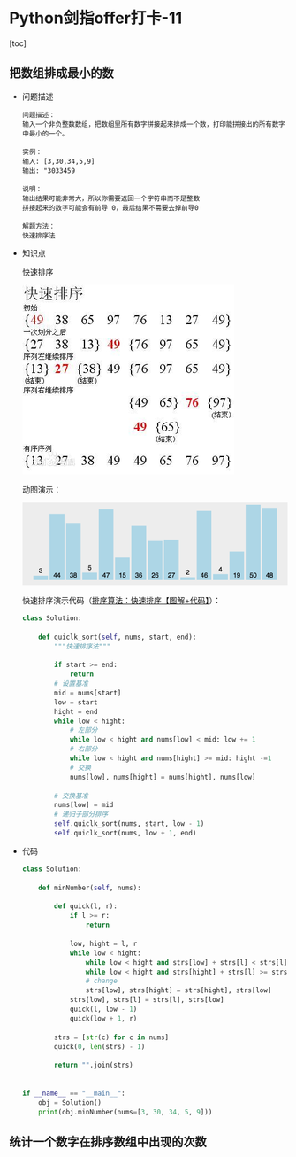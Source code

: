 # Python剑指offer打卡-11

[toc]

## 把数组排成最小的数

- 问题描述

  ```
  问题描述：
  输入一个非负整数数组，把数组里所有数字拼接起来排成一个数，打印能拼接出的所有数字中最小的一个。
  
  实例：
  输入: [3,30,34,5,9]
  输出: "3033459
  
  说明：
  输出结果可能非常大，所以你需要返回一个字符串而不是整数
  拼接起来的数字可能会有前导 0，最后结果不需要去掉前导0
  
  解题方法：
  快速排序法
  ```

- 知识点

  快速排序

  ![](./imgs/快速排序法.jpeg)

  动图演示：

  ![](./imgs/快速排序动图.gif)

  快速排序演示代码（[排序算法：快速排序【图解+代码】](https://www.bilibili.com/video/BV1bz411e7vY?from=search&seid=17579587592323875466)）：

  ```python
  class Solution:
      
      def quiclk_sort(self, nums, start, end):
          """快速排序法"""
          
          if start >= end:
              return 
          # 设置基准
          mid = nums[start]
          low = start
          hight = end
          while low < hight:
              # 左部分
              while low < hight and nums[low] < mid: low += 1
              # 右部分
              while low < hight and nums[hight] >= mid: hight -=1
              # 交换
              nums[low], nums[hight] = nums[hight], nums[low]
          
          # 交换基准
          nums[low] = mid
          # 递归子部分排序
          self.quiclk_sort(nums, start, low - 1)
          self.quiclk_sort(nums, low + 1, end)
  ```

- 代码

  ```python
  class Solution:
  
      def minNumber(self, nums):
  
          def quick(l, r):
              if l >= r:
                  return
  
              low, hight = l, r
              while low < hight:
                  while low < hight and strs[low] + strs[l] < strs[l] + strs[low]: low += 1
                  while low < hight and strs[hight] + strs[l] >= strs[l] + strs[hight]: hight -= 1
                  # change
                  strs[low], strs[hight] = strs[hight], strs[low]
              strs[low], strs[l] = strs[l], strs[low]
              quick(l, low - 1)
              quick(low + 1, r)
  
          strs = [str(c) for c in nums]
          quick(0, len(strs) - 1)
  
          return "".join(strs)
  
  
  if __name__ == "__main__":
      obj = Solution()
      print(obj.minNumber(nums=[3, 30, 34, 5, 9]))
  ```

## 统计一个数字在排序数组中出现的次数

